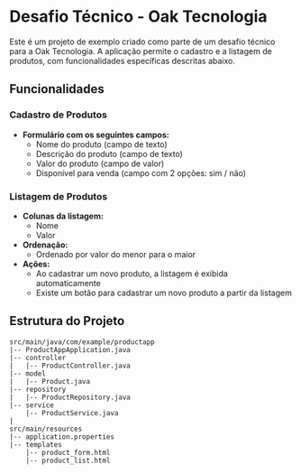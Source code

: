 # Desafio Técnico - Oak Tecnologia

Este é um projeto de exemplo criado como parte de um desafio técnico para a Oak Tecnologia. A aplicação permite o cadastro e a listagem de produtos, com funcionalidades específicas descritas abaixo.

## Funcionalidades

### Cadastro de Produtos

- **Formulário com os seguintes campos:**
  - Nome do produto (campo de texto)
  - Descrição do produto (campo de texto)
  - Valor do produto (campo de valor)
  - Disponível para venda (campo com 2 opções: sim / não)

### Listagem de Produtos

- **Colunas da listagem:**
  - Nome
  - Valor
- **Ordenação:**
  - Ordenado por valor do menor para o maior
- **Ações:**
  - Ao cadastrar um novo produto, a listagem é exibida automaticamente
  - Existe um botão para cadastrar um novo produto a partir da listagem

## Estrutura do Projeto

```plaintext
src/main/java/com/example/productapp
|-- ProductAppApplication.java
|-- controller
|   |-- ProductController.java
|-- model
|   |-- Product.java
|-- repository
|   |-- ProductRepository.java
|-- service
    |-- ProductService.java
|
src/main/resources
|-- application.properties
|-- templates
    |-- product_form.html
    |-- product_list.html
